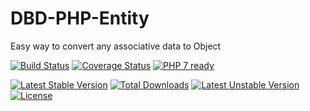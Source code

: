# DBD-PHP-Entity

Easy way to convert any associative data to Object

[![Build Status](https://travis-ci.org/Falseclock/dbd-php-entity.svg?branch=master)](https://travis-ci.org/Falseclock/dbd-php-entity)
[![Coverage Status](https://coveralls.io/repos/github/Falseclock/dbd-php-entity/badge.svg?branch=master)](https://coveralls.io/github/Falseclock/dbd-php-entity?branch=master)
[![PHP 7 ready](https://php7ready.timesplinter.ch/Falseclock/dbd-php-entity/master/badge.svg)](https://travis-ci.org/Falseclock/dbd-php-entity)

[![Latest Stable Version](https://poser.pugx.org/falseclock/dbd-php-entity/v)](//packagist.org/packages/falseclock/dbd-php-entity)
[![Total Downloads](https://poser.pugx.org/falseclock/dbd-php-entity/downloads)](//packagist.org/packages/falseclock/dbd-php-entity)
[![Latest Unstable Version](https://poser.pugx.org/falseclock/dbd-php-entity/v/unstable)](//packagist.org/packages/falseclock/dbd-php-entity)
[![License](https://poser.pugx.org/falseclock/dbd-php-entity/license)](//packagist.org/packages/falseclock/dbd-php-entity)
